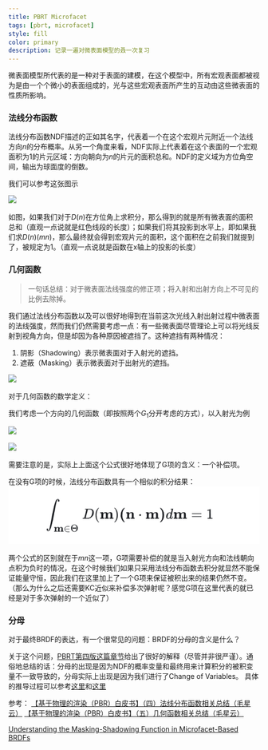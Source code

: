 ```yaml
---
title: PBRT Microfacet
tags: [pbrt, microfacet]
style: fill
color: primary
description: 记录一遍对微表面模型的叒一次复习
---
```


微表面模型所代表的是一种对于表面的建模，在这个模型中，所有宏观表面都被视为是由一个个微小的表面组成的，光与这些宏观表面所产生的互动由这些微表面的性质所影响。


### 法线分布函数

法线分布函数NDF描述的正如其名字，代表着一个在这个宏观片元附近一个法线方向$n$的分布概率。从另一个角度来看，NDF实际上代表着在这个表面的一个宏观面积为1的片元区域：方向朝向为$n$的片元的面积总和。NDF的定义域为方位角空间，输出为球面度的倒数。

我们可以参考这张图示

![](https://pic4.zhimg.com/v2-5db7b017cb8509471d6951af179fb0bf_r.jpg)

如图，如果我们对于$D(n)$在方位角上求积分，那么得到的就是所有微表面的面积总和（直观一点说就是红色线段的长度）；如果我们将其投影到水平上，即如果我们求$D(n)(mn)$，那么最终就会得到宏观片元的面积，这个面积在之前我们就提到了，被规定为1。（直观一点说就是函数在x轴上的投影的长度）


### 几何函数

> 一句话总结：对于微表面法线强度的修正项；将入射和出射方向上不可见的比例去除掉。

我们通过法线分布函数以及可以很好地得到在当前这次光线入射出射过程中微表面的法线强度，然而我们仍然需要考虑一点：有一些微表面尽管理论上可以将光线反射到视角方向，但是却因为各种原因被遮挡了。这种遮挡有两种情况：
1. 阴影（Shadowing）表示微表面对于入射光的遮挡。
2. 遮蔽（Masking）表示微表面对于出射光的遮挡。

![](https://pic1.zhimg.com/v2-01845c93a2adfe0297794796bb33c090_b.jpg)

对于几何函数的数学定义：

我们考虑一个方向的几何函数（即按照两个$G_1$分开考虑的方式），以入射光为例

![](https://pic1.zhimg.com/v2-81af241fc41500f7b7665d445a9df378_b.jpg)

![](https://pic1.zhimg.com/v2-049def263fc4890cfda46967222b5900_b.jpg)

需要注意的是，实际上上面这个公式很好地体现了G项的含义：一个补偿项。

在没有G项的时候，法线分布函数具有一个相似的积分结果：
![Alt text](image.png)

两个公式的区别就在于$mn$这一项，G项需要补偿的就是当入射光方向和法线朝向点积为负时的情况，在这个时候我们如果只采用法线分布函数去积分就显然不能保证能量守恒，因此我们在这里加上了一个G项来保证被积出来的结果仍然不变。（那么为什么之后还需要KC近似来补偿多次弹射呢？感觉G项在这里代表的就已经是对于多次弹射的一个近似了）

### 分母

对于最终BRDF的表达，有一个很常见的问题：BRDF的分母的含义是什么？


关于这个问题，[PBRT第四版这篇章节](https://pbr-book.org/4ed/Reflection_Models/Roughness_Using_Microfacet_Theory#TheTorrancendashSparrowModel)给出了很好的解释（尽管并非很严谨）。通俗地总结的话：分母的出现是因为NDF的概率变量和最终用来计算积分的被积变量不一致导致的，分母实际上出现是因为我们进行了Change of Variables。
具体的推导过程可以参考[这里](https://pbr-book.org/4ed/Reflection_Models/Roughness_Using_Microfacet_Theory#eq:reflect-dwm-dwo)和[这里](https://pbr-book.org/4ed/Reflection_Models/Roughness_Using_Microfacet_Theory#x5-TorrancendashSparrowBRDF)


参考：
[【基于物理的渲染（PBR）白皮书】（四）法线分布函数相关总结（毛星云）](https://zhuanlan.zhihu.com/p/69380665)
[【基于物理的渲染（PBR）白皮书】（五）几何函数相关总结（毛星云）](https://zhuanlan.zhihu.com/p/81708753)

[Understanding the Masking-Shadowing Function in Microfacet-Based BRDFs](https://inria.hal.science/hal-00942452v2/document)